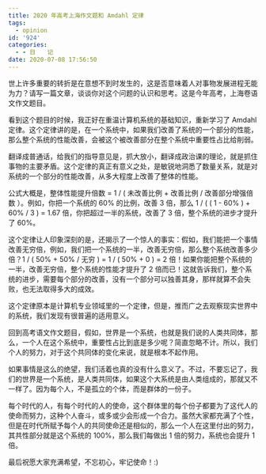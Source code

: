 ```yaml
---
title: 2020 年高考上海作文题和 Amdahl 定律
tags:
  - opinion
id: '924'
categories:
  - - 日　　记
date: 2020-07-08 17:56:50
---
```


世上许多重要的转折是在意想不到时发生的，这是否意味着人对事物发展进程无能为力？请写一篇文章，谈谈你对这个问题的认识和思考。这是今年高考，上海卷语文作文题目。

看到这个题目的时候，我正好在重温计算机系统的基础知识，重新学习了 Amdahl 定律。这个定律讲的是，在一个系统中，如果我们改善了系统的一个部分的性能，那么整个系统的性能改善，会被这个被改善部分在整个系统中重要性占比给削弱。
<!-- more -->
翻译成普通话，给我们的指导意见是，抓大放小，翻译成政治课的理论，就是抓住事物的主要矛盾。这个定律的真正有意义之处，是敏锐地洞悉了数量关系，就是对系统的一个部分的性能改善，从多大程度上改善了整体的性能。

公式大概是，整体性能提升倍数 = 1 / ( 未改善比例 + 改善比例 / 改善部分增强倍数 ）。例如，你把一个系统的 60% 的比例，改善 3 倍，那么 1 / ( ( 1 - 60% ) + 60% / 3 ) = 1.67 倍，你把超过一半的系统，改善了 3 倍，整个系统的进步才提升了 60%。

这个定律让人印象深刻的是，还揭示了一个惊人的事实：假如，我们能把一个事情改善无穷倍，例如，我们把一个系统的一半，改善无穷倍，那么整个系统改善多少倍？1 / ( 50% + 50% / 无穷 ) = 1 / ( 50% + 0 ) = 2 倍！如果你能把整个系统的一半，改善无穷倍，整个系统的性能才提升了 2 倍而已！这就告诉我们，整个系统的进步，需要每个部分的改善，没有一个部分可以独善其身，那样就算不会失败，也无法取得多大的成效。

这个定律原本是计算机专业领域里的一个定律，但是，推而广之去观察现实世界中的系统，我们发现有很普遍的适用意义。

回到高考语文作文题目，假如，世界是一个系统，也就是我们说的人类共同体，那么，一个人在这个系统中，重要性占比到底是多少呢？简直忽略不计。所以，我们个人的努力，对于这个共同体的变化来说，就是根本不起作用。

如果事情是这么的绝望，我们活着也真的没有什么意义了。不过，不要忘记了，我们的世界是一个系统，是人类共同体，如果这个大系统是由人类组成的，那就又不一样了。因为每个人，不是孤立的个体，而是群体的一份子。

每个时代的人，有每个时代的人的使命，这个群体里的每个份子都要为了这代人的使命而努力，这种个人奋斗，或多或少会形成一个合力。虽然大家都充满了个性，但是在时代所赋予每个人的共同使命还是相似的，那么一个人在这里付出的努力，其共性部分就是这个系统的 100%，那么我们每做出 1 倍的努力，系统也会提升 1 倍。

最后祝愿大家充满希望，不忘初心，牢记使命！:)